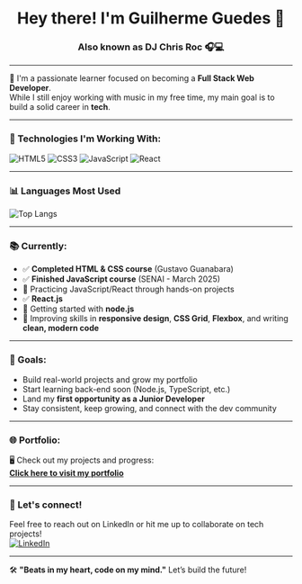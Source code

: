 <h1 align="center">Hey there! I'm Guilherme Guedes 👋</h1>
<h3 align="center">Also known as DJ Chris Roc 🎧💻</h3>

---

🎯 I'm a passionate learner focused on becoming a **Full Stack Web Developer**.  
While I still enjoy working with music in my free time, my main goal is to build a solid career in **tech**.

---

### 🚀 Technologies I'm Working With:

![HTML5](https://img.shields.io/badge/-HTML5-E34F26?style=for-the-badge&logo=html5&logoColor=fff)
![CSS3](https://img.shields.io/badge/-CSS3-1572B6?style=for-the-badge&logo=css3&logoColor=fff)
![JavaScript](https://img.shields.io/badge/-JavaScript-F7DF1E?style=for-the-badge&logo=javascript&logoColor=000)
![React](https://img.shields.io/badge/-React-61DAFB?style=for-the-badge&logo=react&logoColor=000)

---

### 📊 Languages Most Used

![Top Langs](https://github-readme-stats.vercel.app/api/top-langs/?username=guilhermeguedes1&layout=compact&langs_count=6&theme=tokyonight)

---

### 📚 Currently:
- ✅ **Completed HTML & CSS course** (Gustavo Guanabara)
- ✅ **Finished JavaScript course** (SENAI - March 2025)
- 💪 Practicing JavaScript/React through hands-on projects
- ✅ **React.js**
- 🌱 Getting started with **node.js**
- 📱 Improving skills in **responsive design**, **CSS Grid**, **Flexbox**, and writing **clean, modern code**

---

### 🎯 Goals:
- Build real-world projects and grow my portfolio
- Start learning back-end soon (Node.js, TypeScript, etc.)
- Land my **first opportunity as a Junior Developer**
- Stay consistent, keep growing, and connect with the dev community

---

### 🌐 Portfolio:
🖥️ Check out my projects and progress:  
[**Click here to visit my portfolio**](https://guilhermeguedes-rioy.vercel.app/)

---

### 🤝 Let's connect!

Feel free to reach out on LinkedIn or hit me up to collaborate on tech projects!  
[![LinkedIn](https://img.shields.io/badge/-LinkedIn-0A66C2?style=for-the-badge&logo=linkedin&logoColor=fff)](https://www.linkedin.com/in/guilherme-guedes-b109041a1/)

---

🛠️ **"Beats in my heart, code on my mind."** Let’s build the future!
